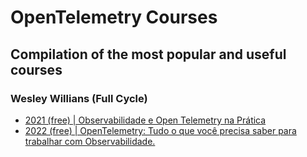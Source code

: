 # OpenTelemetry Courses
## Compilation of the most popular and useful courses

### Wesley Willians (Full Cycle)

- [2021 (free) | Observabilidade e Open Telemetry na Prática](https://youtu.be/Y0gNpjHwx2M?si=-AectyUqMSEl5ano)
- [2022 (free) | OpenTelemetry: Tudo o que você precisa saber para trabalhar com Observabilidade.](https://youtu.be/tKfummynBbg?si=EDYUR4UcPhDB6OXN)
